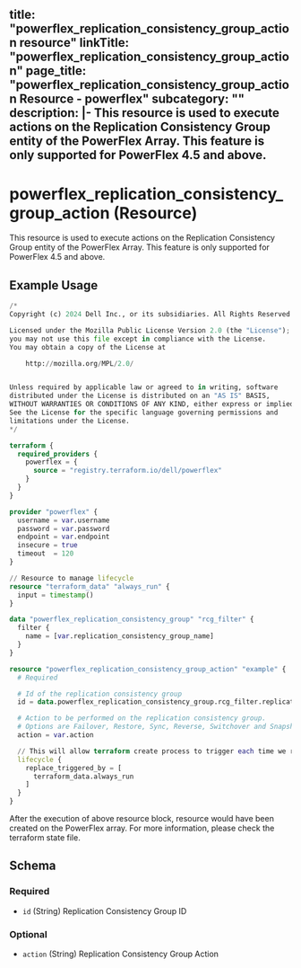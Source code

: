 title: "powerflex_replication_consistency_group_action resource"
linkTitle: "powerflex_replication_consistency_group_action"
page_title: "powerflex_replication_consistency_group_action Resource - powerflex"
subcategory: ""
description: |-
  This resource is used to execute actions on the Replication Consistency Group entity of the PowerFlex Array. This feature is only supported for PowerFlex 4.5 and above.
---

# powerflex_replication_consistency_group_action (Resource)

This resource is used to execute actions on the Replication Consistency Group entity of the PowerFlex Array. This feature is only supported for PowerFlex 4.5 and above.

## Example Usage

```terraform
/*
Copyright (c) 2024 Dell Inc., or its subsidiaries. All Rights Reserved.

Licensed under the Mozilla Public License Version 2.0 (the "License");
you may not use this file except in compliance with the License.
You may obtain a copy of the License at

    http://mozilla.org/MPL/2.0/


Unless required by applicable law or agreed to in writing, software
distributed under the License is distributed on an "AS IS" BASIS,
WITHOUT WARRANTIES OR CONDITIONS OF ANY KIND, either express or implied.
See the License for the specific language governing permissions and
limitations under the License.
*/

terraform {
  required_providers {
    powerflex = {
      source = "registry.terraform.io/dell/powerflex"
    }
  }
}

provider "powerflex" {
  username = var.username
  password = var.password
  endpoint = var.endpoint
  insecure = true
  timeout  = 120
}

// Resource to manage lifecycle
resource "terraform_data" "always_run" {
  input = timestamp()
}

data "powerflex_replication_consistency_group" "rcg_filter" {
  filter {
    name = [var.replication_consistency_group_name]
  }
}

resource "powerflex_replication_consistency_group_action" "example" {
  # Required

  # Id of the replication consistency group
  id = data.powerflex_replication_consistency_group.rcg_filter.replication_consistency_group_details[0].id

  # Action to be performed on the replication consistency group.
  # Options are Failover, Restore, Sync, Reverse, Switchover and Snapshot (Default is Sync)
  action = var.action

  // This will allow terraform create process to trigger each time we run terraform apply.
  lifecycle {
    replace_triggered_by = [
      terraform_data.always_run
    ]
  }
}
```

After the execution of above resource block, resource would have been created on the PowerFlex array. For more information, please check the terraform state file.

<!-- schema generated by tfplugindocs -->
## Schema

### Required

- `id` (String) Replication Consistency Group ID

### Optional

- `action` (String) Replication Consistency Group Action

